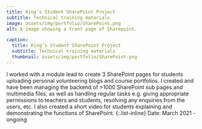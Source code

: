 ```yaml
---
title: King’s Student SharePoint Project
subtitle: Technical training materials
image: assets/img/portfolio/SharePoint.png
alt: A image showing a front page of Sharepoint.

caption:
  title: King’s Student SharePoint Project
  subtitle: Technical training materials
  thumbnail: assets/img/portfolio/SharePoint.png
---
```

I worked with a module lead to create 3 SharePoint pages for students uploading personal volunteering blogs and course portfolios. I created and have been managing the backend of >1000 SharePoint sub pages and multimedia files, as well as handling regular tasks e.g. giving appropriate permissions to teachers and students, resolving any enquiries from the users, etc. I also created a short video for students explaining and demonstrating the functions of SharePoint.
{:.list-inline} 
Date: March 2021 - ongoing
